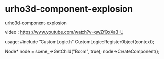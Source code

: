 # urho3d-component-explosion
urho3d-component-explosion

video : https://www.youtube.com/watch?v=qwZfQxXa3-U

usage:
#include "CustomLogic.h"
CustomLogic::RegisterObject(context);

Node* node = scene_->GetChild("Boom", true);
node->CreateComponent<CustomLogic>();